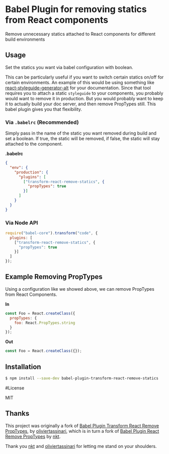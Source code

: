 # Babel Plugin for removing statics from React components

Remove unnecessary statics attached to React components for different build environments

## Usage
Set the statics you want via babel configuration with boolean.

This can be particularly useful if you want to switch certain statics on/off for certain environments. An example of this would be using something like [react-styleguide-generator-alt](https://github.com/theogravity/react-styleguide-generator-alt) for your documentation. Since that tool requires you to attach a static ```styleguide``` to your components, you probably would want to remove it in production. But you would probably want to keep it to actually build your doc server, and then remove PropTypes still. This babel plugin gives you that flexibility.

### Via `.babelrc` (Recommended)
Simply pass in the name of the static you want removed during build and set a boolean. If true, the static will be removed, if false, the static will stay attached to the component.

**.babelrc**

```json
{
  "env": {
    "production": {
      "plugins": [
        ["transform-react-remove-statics", {
          "propTypes": true
        }]
      ]
    }
  }
}
```
### Via Node API

```js
require("babel-core").transform("code", {
  plugins: [
    ["transform-react-remove-statics", {
      "propTypes": true
    }]
  ]
});
```



## Example Removing PropTypes
Using a configuration like we showed above, we can remove PropTypes from React Components.

**In**
```js
const Foo = React.createClass({
  propTypes: {
    foo: React.PropTypes.string
  }
});
```

**Out**
```js
const Foo = React.createClass({});
```

## Installation

```sh
$ npm install --save-dev babel-plugin-transform-react-remove-statics
```


#License

MIT

## Thanks

This project was originally a fork of [Babel Plugin Transform React Remove PropTypes](https://github.com/oliviertassinari/babel-plugin-transform-react-remove-prop-types), by [oliviertassinari](https://github.com/oliviertassinari), which is  in turn a fork of [Babel Plugin React Remove PropTypes](https://github.com/nkt/babel-plugin-react-remove-prop-types)  by [nkt](https://github.com/nkt).

Thank you [nkt](https://github.com/nkt) and [oliviertassinari](https://github.com/oliviertassinari) for letting me stand on your shoulders.
